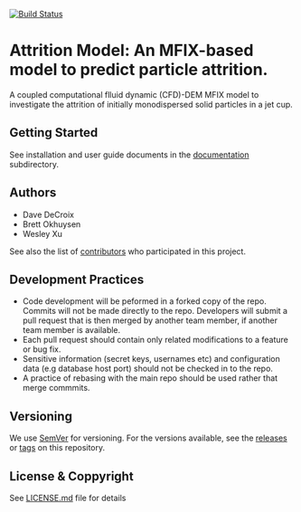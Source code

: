 [![Build Status](https://keeling.lbl.gov:8080/buildStatus/icon?job=attrition)](https://keeling.lbl.gov:8080/job/attrition)

# Attrition Model: An MFIX-based model to predict particle attrition.
A coupled computational flluid dynamic (CFD)-DEM MFIX model to investigate the attrition of initially monodispersed solid particles in a jet cup.

## Getting Started

See installation and user guide documents in the [documentation](docs) subdirectory.

## Authors

* Dave DeCroix
* Brett Okhuysen
* Wesley Xu

See also the list of [contributors](../../contributors) who participated in this project.

## Development Practices

* Code development will be peformed in a forked copy of the repo. Commits will not be 
  made directly to the repo. Developers will submit a pull request that is then merged
  by another team member, if another team member is available.
* Each pull request should contain only related modifications to a feature or bug fix.  
* Sensitive information (secret keys, usernames etc) and configuration data 
  (e.g database host port) should not be checked in to the repo.
* A practice of rebasing with the main repo should be used rather that merge commmits.

## Versioning

We use [SemVer](http://semver.org/) for versioning. For the versions available, 
see the [releases](../../releases) or [tags](../../tags) on this repository. 

## License & Coppyright

See [LICENSE.md](LICENSE.md) file for details
